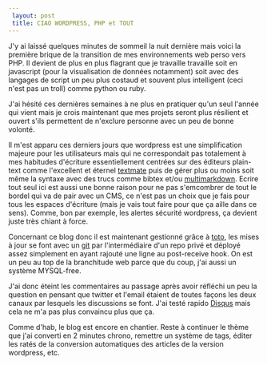 ```yaml
---
 layout: post
 title: CIAO WORDPRESS, PHP et TOUT
---
```


J'y ai laissé quelques minutes de sommeil la nuit dernière mais voici la première brique de la transition de mes environnements web perso vers PHP. Il devient de plus en plus flagrant que je travaille travaille soit en javascript (pour la visualisation de données notamment) soit avec des langages de script un peu plus costaud et souvent plus intelligent (ceci n'est pas un troll) comme python ou ruby.

J'ai hésité ces dernières semaines à ne plus en pratiquer qu'un seul l'année qui vient mais je crois maintenant que mes projets seront plus résilient et ouvert s'ils permettent de n'exclure personne avec un peu de bonne volonté.

Il m'est apparu ces derniers jours que wordpress est une simplification majeure pour les utilisateurs mais qui ne correspondait pas totalement à mes habitudes d'écriture essentiellement centrées sur des éditeurs plain-text comme l'excellent et éternel [textmate](http://macromates.com) puis de gérer plus ou moins soit même la syntaxe avec des trucs comme bibtex et/ou [multimarkdown](http://fletcherpenney.net/multimarkdown/). Ecrire tout seul ici est aussi une bonne raison pour ne pas s'emcombrer de tout le bordel qui va de pair avec un CMS, ce n'est pas un choix que je fais pour tous les espaces d'écriture (mais je vais tout faire pour que ça aille dans ce sens). Comme, bon par exemple, les alertes sécurité wordpress, ça devient juste très chiant à force.

Concernant ce blog donc il est maintenant gestionné grâce à [toto](http://cloudhead.io/toto), les mises à jour se font avec un [git](http://git-scm.com/) par l'intermédiaire d'un repo privé et déployé assez simplement en ayant rajouté une ligne au post-receive hook. On est un peu au top de la branchitude web parce que du coup, j'ai aussi un système MYSQL-free.

J'ai donc éteint les commentaires au passage après avoir réfléchi un peu la question en pensant que twitter et l'email étaient de toutes façons les deux canaux par lesquels les discussions se font. J'ai testé rapido [Disqus](http://disqus.com/) mais cela ne m'a pas plus convaincu plus que ça.

Comme d'hab, le blog est encore en chantier. Reste à continuer le thème que j'ai converti en 2 minutes chrono, remettre un système de tags, éditer les ratés de la conversion automatiques des articles de la version wordpress, etc.